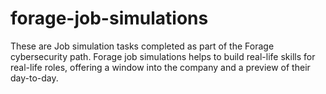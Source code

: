 # forage-job-simulations
These are Job simulation tasks completed as part of the Forage cybersecurity path. Forage job simulations helps to build real-life skills for real-life roles, offering a window into the company and a preview of their day-to-day. 
